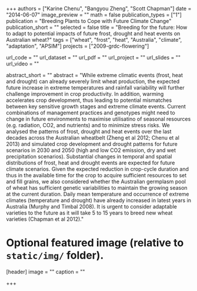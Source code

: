 +++
authors = ["Karine Chenu", "Bangyou Zheng", "Scott Chapman"]
date = "2014-06-07"
image_preview = ""
math = false
publication_types = ["1"]
publication = "Breeding Plants to Cope with Future Climate Change"
publication_short = ""
selected = false
title = "Breeding for the future: How to adapt to potential impacts of future frost, drought and heat events on Australian wheat?"
tags = ["wheat", "frost", "heat", "Australia", "climate", "adaptation", "APSIM"]
projects = ["2009-grdc-flowering"]

url_code = ""
url_dataset = ""
url_pdf = ""
url_project = ""
url_slides = ""
url_video = ""

abstract_short = ""
abstract = "While extreme climatic events (frost, heat and drought) can already severely limit wheat production, the expected future increase in extreme temperatures and rainfall variability will further challenge improvement in crop productivity. In addition, warming accelerates crop development, thus leading to potential mismatches between key sensitive growth stages and extreme climate events. Current combinations of management practices and genotypes might need to change in future environments to maximise utilisatino of seasonal resources (e.g. radiation, CO2, and nutrients) and to minimize stress risks. We analysed the patterns of frost, drought and heat events over the last decades across the Australian wheatbelt (Zheng et al 2012; Chenu et al 2013) and simulated crop development and drought patterns for future scenarios in 2030 and 2050 (high and low CO2 emission, dry and wet precipitation scenarios). Substantial changes in temporal and spatial distributions of frost, heat and drought events are expected for future climate scenarios. Given the expected reduction in crop-cycle duration and thus in the available time for the crop to acquire sufficient resources to set and fill grains, we also considered whether the Australian germplasm pool of wheat has sufficient genetic variabilities to maintain the growing season at the current duration. Daily mean temperature and occurrence of extreme climates (temperature and drought) have already increased in latest years in Australia (Murphy and Timbal 2008). It is urgent to consider adaptable varieties to the future as it will take 5 to 15 years to breed new wheat varieties (Chapman et al 2012)."


# Optional featured image (relative to `static/img/` folder).
[header]
image = ""
caption = ""

+++
